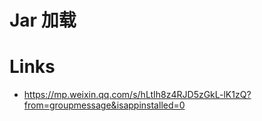 # Jar 加载

# Links

- https://mp.weixin.qq.com/s/hLtIh8z4RJD5zGkL-lK1zQ?from=groupmessage&isappinstalled=0
